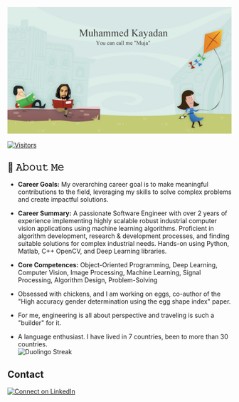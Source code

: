 ![welcome image](img/welcome.jpg)

<!-- Visitor badge is done with visitorbadge.io -->

[![Visitors](https://api.visitorbadge.io/api/visitors?path=https%3A%2F%2Fgithub.com%2Fmucahitkayadan%2Fmucahitkayadan&label=visitors&labelColor=%23f47373&countColor=%232ccce4)](https://visitorbadge.io/status?path=https%3A%2F%2Fgithub.com%2Fmucahitkayadan%2Fmucahitkayadan)
## :book: 𝙰𝚋𝚘𝚞𝚝 𝙼𝚎
- **Career Goals:** My overarching career goal is to make meaningful contributions to the field, leveraging my skills to solve complex problems and create impactful solutions.  


- **Career Summary:** A passionate Software Engineer with over 2 years of experience implementing highly scalable robust industrial computer vision applications using machine learning algorithms. Proficient in algorithm development, research & development processes, and finding suitable solutions for complex industrial needs. Hands-on using Python, Matlab, C++ OpenCV, and Deep Learning libraries.  


- **Core Competences:** Object-Oriented Programming, Deep Learning, Computer Vision, Image Processing, Machine Learning, Signal Processing, Algorithm Design, Problem-Solving  


- Obsessed with chickens, and I am working on eggs, co-author of the "High accuracy gender determination using the egg shape index" paper.  


- For me, engineering is all about perspective and traveling is such a "builder" for it.      

<!-- This badge is updated from duolingo_streak_updater.py and Github actions. -->
- A language enthusiast. I have lived in 7 countries, been to more than 30 countries.   
![Duolingo Streak](https://img.shields.io/badge/My_Current_Duolingo_Streak-972-brightgreen)


## Contact
[![Connect on LinkedIn](https://img.shields.io/badge/--linkedin?label=LinkedIn&logo=LinkedIn&style=social)](https://www.linkedin.com/in/muja-kayadan/)  

